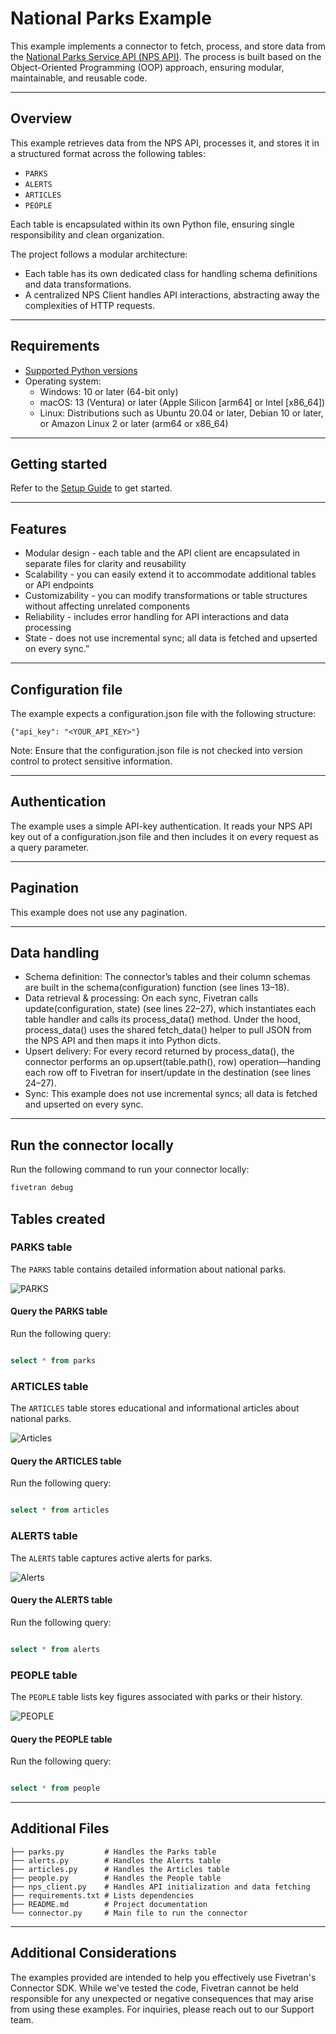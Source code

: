 # National Parks Example

This example implements a connector to fetch, process, and store data from the [National Parks Service API (NPS API)](https://www.nps.gov/subjects/developer/index.htm). The process is built based on the Object-Oriented Programming (OOP) approach, ensuring modular, maintainable, and reusable code. 

---

## Overview

This example retrieves data from the NPS API, processes it, and stores it in a structured format across the following tables:  
- `PARKS`
- `ALERTS`
- `ARTICLES`
- `PEOPLE`

Each table is encapsulated within its own Python file, ensuring single responsibility and clean organization.

The project follows a modular architecture:
- Each table has its own dedicated class for handling schema definitions and data transformations.
- A centralized NPS Client handles API interactions, abstracting away the complexities of HTTP requests.

---

## Requirements

* [Supported Python versions](https://github.com/fivetran/fivetran_connector_sdk/blob/main/README.md#requirements)   
* Operating system:
  * Windows: 10 or later (64-bit only)
  * macOS: 13 (Ventura) or later (Apple Silicon [arm64] or Intel [x86_64])
  * Linux: Distributions such as Ubuntu 20.04 or later, Debian 10 or later, or Amazon Linux 2 or later (arm64 or x86_64)

---

## Getting started

Refer to the [Setup Guide](https://fivetran.com/docs/connectors/connector-sdk/setup-guide) to get started.

---

## Features

- Modular design - each table and the API client are encapsulated in separate files for clarity and reusability
- Scalability - you can easily extend it to accommodate additional tables or API endpoints
- Customizability - you can modify transformations or table structures without affecting unrelated components
- Reliability - includes error handling for API interactions and data processing
- State - does not use incremental sync; all data is fetched and upserted on every sync.”

---
## Configuration file

The example expects a configuration.json file with the following structure:

```plaintext
{"api_key": "<YOUR_API_KEY>"}
```

Note: Ensure that the configuration.json file is not checked into version control to protect sensitive information.

---

## Authentication

The example uses a simple API-key authentication. It reads your NPS API key out of a configuration.json file and then includes it on every request as a query parameter.

---
## Pagination

This example does not use any pagination. 

---
## Data handling

- Schema definition: The connector’s tables and their column schemas are built in the schema(configuration) function (see lines 13–18).
- Data retrieval & processing: On each sync, Fivetran calls update(configuration, state) (see lines 22–27), which instantiates each table handler and calls its process_data() method. Under the hood, process_data() uses the shared fetch_data() helper to pull JSON from the NPS API and then maps it into Python dicts.
- Upsert delivery: For every record returned by process_data(), the connector performs an op.upsert(table.path(), row) operation—handing each row off to Fivetran for insert/update in the destination (see lines 24–27).
- Sync: This example does not use incremental syncs; all data is fetched and upserted on every sync.

---

## Run the connector locally

Run the following command to run your connector locally:

```bash
fivetran debug 
```

## Tables created

### PARKS table

The `PARKS` table contains detailed information about national parks.

![PARKS](images/Parks.png "Parks Table in DB")

#### Query the PARKS table

Run the following query:

```sql

select * from parks

```

### ARTICLES table

The `ARTICLES` table stores educational and informational articles about national parks.

![Articles](images/Articles.png "Articles Table in DB")

#### Query the ARTICLES table

Run the following query:

```sql

select * from articles

```

### ALERTS table

The `ALERTS` table captures active alerts for parks.

![Alerts](images/Alerts.png "Alerts Table in DB")


#### Query the ALERTS table

Run the following query:

```sql

select * from alerts

```
### PEOPLE table

The `PEOPLE` table lists key figures associated with parks or their history.

![PEOPLE](images/People.png "People Table in DB")


#### Query the PEOPLE table

Run the following query:

```sql

select * from people

```

---
## Additional Files

```plaintext
├── parks.py         # Handles the Parks table
├── alerts.py        # Handles the Alerts table
├── articles.py      # Handles the Articles table
├── people.py        # Handles the People table
├── nps_client.py    # Handles API initialization and data fetching
├── requirements.txt # Lists dependencies
├── README.md        # Project documentation
└── connector.py     # Main file to run the connector
```
---

## Additional Considerations

The examples provided are intended to help you effectively use Fivetran's Connector SDK. While we've tested the code, Fivetran cannot be held responsible for any unexpected or negative consequences that may arise from using these examples. For inquiries, please reach out to our Support team.
